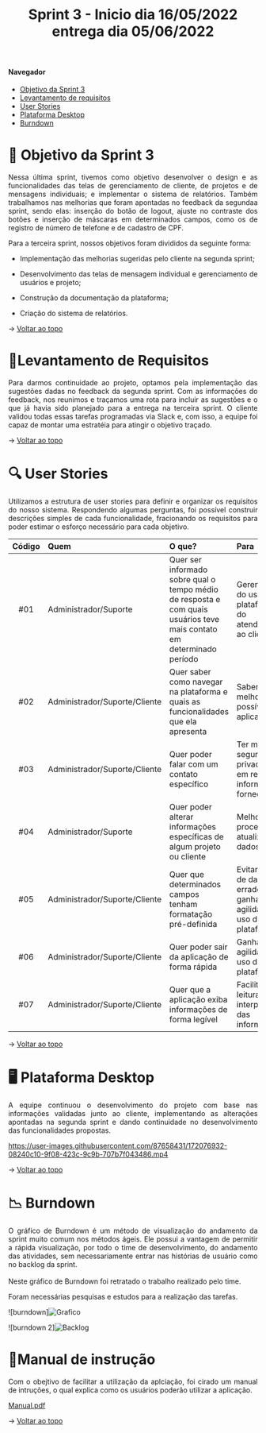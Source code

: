 <div align="center">
  <h1>Sprint 3 - Inicio dia 16/05/2022 entrega dia 05/06/2022</h1>
</div>
<br id="topo">  

#### Navegador
* <a href="#objetivo">Objetivo da Sprint 3</a>
* <a href="#requisitos">Levantamento de requisitos</a>
* <a href="#us">User Stories</a>
* <a href="#java">Plataforma Desktop</a>
* <a href="#burndown">Burndown</a>

<span id="objetivo">

# 📌 Objetivo da Sprint 3 
  
<p align="justify">Nessa última sprint, tivemos como objetivo desenvolver o design e as funcionalidades das telas de gerenciamento de cliente, de projetos e de mensagens individuais; e implementar o sistema de relatórios. 
Também trabalhamos nas melhorias que foram apontadas no feedback da segundaa sprint, sendo elas: inserção do botão de logout, ajuste no contraste dos botões e inserção de máscaras em determinados campos, como os de registro de número de telefone e de cadastro de CPF.</p>

<div align="justify">
Para a terceira sprint, nossos objetivos foram divididos da seguinte forma:
  
* Implementação das melhorias sugeridas pelo cliente na segunda sprint;
  
* Desenvolvimento das telas de mensagem individual e gerenciamento de usuários e projeto; 

* Construção da documentação da plataforma;
  
* Criação do sistema de relatórios.
  

→ [Voltar ao topo](#topo)

</div>
<span id="requisitos">

# 📝Levantamento de Requisitos 
  
<p align="justify">
Para darmos continuidade  ao projeto, optamos pela implementação das sugestões dadas no feedback da segunda sprint. 
  Com as informações do feedback, nos reunimos e traçamos uma rota para incluir as sugestões e o que já havia sido planejado para a entrega na terceira sprint. 
  O cliente validou todas essas tarefas programadas via Slack e, com isso, a equipe foi capaz de montar uma estratéia para atingir o objetivo traçado.</p>
  
→ [Voltar ao topo](#topo)
  
<span id="us">

# 🔍 User Stories
  
  <p align="justify">Utilizamos a estrutura de user stories para definir e organizar os requisitos do nosso sistema. Respondendo algumas perguntas, foi possível construir descrições simples de cada funcionalidade, fracionando os requisitos para poder estimar o esforço necessário para cada objetivo.</p>
  
  | Código | Quem       | O que?                                                                                                                                                   | Para                                                |
| :----: | :--------- | :------------------------------------------------------------------------------------------------------------------------------------------------------- | :-------------------------------------------------- |
|  #01   | Administrador/Suporte | Quer ser informado sobre qual o tempo médio de resposta e com quais usuários teve mais contato em determinado período | Gerenciamento do uso da plataforma e do atendimento ao cliente
|  #02   | Administrador/Suporte/Cliente | Quer saber como navegar na plataforma e quais as funcionalidades que ela apresenta | Saber usar da melhor forma possível a aplicação |
|  #03   | Administrador/Suporte/Cliente | Quer poder falar com um contato específico | Ter mais segurança e privacidade em relação às informações fornecidas |
|  #04   | Administrador/Suporte | Quer poder alterar informações específicas de algum projeto ou cliente | Melhorar o processo de atualização de dados |
|  #05   | Administrador/Suporte/Cliente | Quer que determinados campos tenham formatação pré-definida | Evitar inserção de dados errados e ganhar agilidade no uso da plataforma |
|  #06   | Administrador/Suporte/Cliente | Quer poder sair da aplicação de forma rápida | Ganhar mais agilidade no uso da plataforma |
|  #07   | Administrador/Suporte/Cliente | Quer que a aplicação exiba informações de forma legível | Facilitar a leitura e interpretação das informações |
  
→ [Voltar ao topo](#topo)
  
<span id="java">

# 🖥 Plataforma Desktop
  
<p align="justify">A equipe continuou o desenvolvimento do projeto com base nas informações validadas junto ao cliente, implementando as
  alterações apontadas na segunda sprint e dando continuidade no desenvolvimento das funcionalidades propostas. </p>
  
https://user-images.githubusercontent.com/87658431/172076932-08240c10-9f08-423c-9c9b-707b7f043486.mp4

→ [Voltar ao topo](#topo)


<span id="burndown">
  
# 📉 Burndown
  
<p align="justify">O gráfico de Burndown é um método de visualização do andamento da sprint muito comum nos métodos ágeis. Ele possui a vantagem de permitir a rápida visualização, por todo o time de desenvolvimento, do andamento das atividades, sem necessariamente entrar nas histórias de usuário como no backlog da sprint.
<br>
<br>
Neste gráfico de Burndown foi retratado o trabalho realizado pelo time.
<br></p>
<p align="justify">Foram necessárias pesquisas e estudos para a realização das tarefas.</p>
  

![burndown]![Grafico](https://user-images.githubusercontent.com/87658431/172077041-7dadffa5-29e5-4094-b264-0d822c6cd5d9.png)

![burndown 2]![Backlog](https://user-images.githubusercontent.com/87658431/172077172-a17dafc2-a273-4d3c-88a3-cf463e4fb33f.png)

  
  # 📝Manual de instrução
  
  <p align="justify">Com o obejtivo de facilitar a utilização da aplciação, foi cirado um manual de intruções, o qual explica como os usuários poderão utilizar a aplicação. </p>

  [Manual.pdf](https://github.com/TechDriversFatec/Pro4Tech/files/8841385/Manual.pdf)

→ [Voltar ao topo](#topo)

